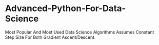 # Advanced-Python-For-Data-Science
Most Popular And Most Used Data Science Algorithms 
Assumes Constant Step Size For Both Gradient Ascent/Descent.
